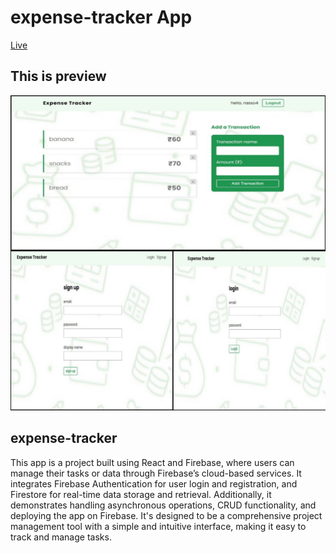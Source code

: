# expense-tracker App
[Live](https://expense-tracker-42373.web.app/login)



## This is preview
<img src="preview.jpg" width="900">


## expense-tracker

This app is a project built using React and Firebase, where users can manage their tasks or data through Firebase’s cloud-based services. It integrates Firebase Authentication for user login and registration, and Firestore for real-time data storage and retrieval. Additionally, it demonstrates handling asynchronous operations, CRUD functionality, and deploying the app on Firebase. It's designed to be a comprehensive project management tool with a simple and intuitive interface, making it easy to track and manage tasks.
